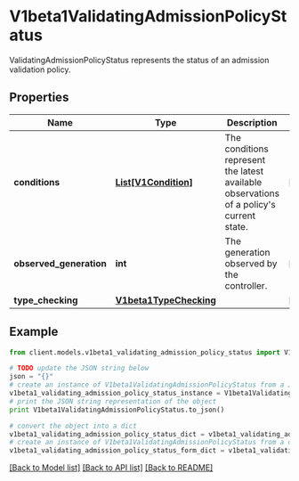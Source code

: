 # V1beta1ValidatingAdmissionPolicyStatus

ValidatingAdmissionPolicyStatus represents the status of an admission validation policy.

## Properties
Name | Type | Description | Notes
------------ | ------------- | ------------- | -------------
**conditions** | [**List[V1Condition]**](V1Condition.md) | The conditions represent the latest available observations of a policy&#39;s current state. | [optional] 
**observed_generation** | **int** | The generation observed by the controller. | [optional] 
**type_checking** | [**V1beta1TypeChecking**](V1beta1TypeChecking.md) |  | [optional] 

## Example

```python
from client.models.v1beta1_validating_admission_policy_status import V1beta1ValidatingAdmissionPolicyStatus

# TODO update the JSON string below
json = "{}"
# create an instance of V1beta1ValidatingAdmissionPolicyStatus from a JSON string
v1beta1_validating_admission_policy_status_instance = V1beta1ValidatingAdmissionPolicyStatus.from_json(json)
# print the JSON string representation of the object
print V1beta1ValidatingAdmissionPolicyStatus.to_json()

# convert the object into a dict
v1beta1_validating_admission_policy_status_dict = v1beta1_validating_admission_policy_status_instance.to_dict()
# create an instance of V1beta1ValidatingAdmissionPolicyStatus from a dict
v1beta1_validating_admission_policy_status_form_dict = v1beta1_validating_admission_policy_status.from_dict(v1beta1_validating_admission_policy_status_dict)
```
[[Back to Model list]](../README.md#documentation-for-models) [[Back to API list]](../README.md#documentation-for-api-endpoints) [[Back to README]](../README.md)


